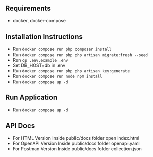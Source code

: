 
## Requirements
- docker, docker-compose



## Installation Instructions

- Run `docker compose run php composer install`
- Run `docker compose run php php artisan migrate:fresh --seed`
- Run `cp .env.example .env`
- Set DB_HOST=db in .env
- Run `docker compose run php php artisan key:generate`
- Run `docker compose run node npm install`
- Run `docker compose up -d`


## Run Application
- Run `docker compose up -d`


## API Docs
- For HTML Version Inside public/docs folder open index.html
- For OpenAPI Version Inside public/docs folder openapi.yaml
- For Postman Version Inside public/docs folder collection.json
